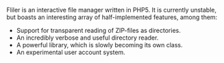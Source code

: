 Fliler is an interactive file manager written in PHP5. It is currently unstable, but boasts an interesting array of half-implemented features, among them:

  * Support for transparent reading of ZIP-files as directories.
  * An incredibly verbose and useful directory reader.
  * A powerful library, which is slowly becoming its own class.
  * An experimental user account system.